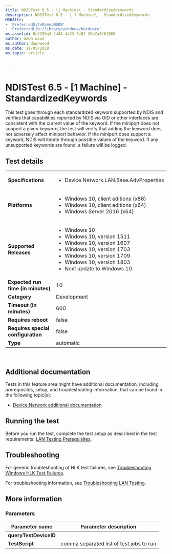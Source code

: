 ```yaml
---
title: NDISTest 6.5 - \1 Machine\ - StandardizedKeywords
description: NDISTest 6.5 - \ 1 Machine\ - StandardizedKeywords
MSHAttr:
- 'PreferredSiteName:MSDN'
- 'PreferredLib:/library/windows/hardware'
ms.assetid: 8c2299a3-2444-4d23-9e82-26b7a8f61869
author: dawn.wood
ms.author: dawnwood
ms.date: 11/05/2018
ms.topic: article


---
```


# NDISTest 6.5 - \[1 Machine\] - StandardizedKeywords


This test goes through each standardized keyword supported by NDIS and verifies that capabilities reported by NDIS via OID or other interfaces are consistent with the current value of the keyword. If the miniport does not support a given keyword, the test will verify that adding the keyword does not adversely affect miniport behavior. If the miniport does support a keyword, NDIS will iterate through possible values of the keyword. If any unsupported keywords are found, a failure will be logged.

## Test details
|||
|---|---|
| **Specifications**  | <ul><li>Device.Network.LAN.Base.AdvProperties</li></ul> |  
| **Platforms**   | <ul><li>Windows 10, client editions (x86)</li><li>Windows 10, client editions (x64)</li><li>Windows Server 2016 (x64)</li></ul> |
| **Supported Releases** | <ul><li>Windows 10</li><li>Windows 10, version 1511</li><li>Windows 10, version 1607</li><li>Windows 10, version 1703</li><li>Windows 10, version 1709</li><li>Windows 10, version 1803</li><li>Next update to Windows 10</li></ul> |
|**Expected run time (in minutes)**| 10 |
|**Category**| Development |
|**Timeout (in minutes)**| 600 |
|**Requires reboot**| false |
|**Requires special configuration**| false |
|**Type**| automatic |

 

## <span id="Additional_documentation"></span><span id="additional_documentation"></span><span id="ADDITIONAL_DOCUMENTATION"></span>Additional documentation


Tests in this feature area might have additional documentation, including prerequisites, setup, and troubleshooting information, that can be found in the following topic(s):

-   [Device.Network additional documentation](device-network-additional-documentation.md)

## <span id="Running_the_test"></span><span id="running_the_test"></span><span id="RUNNING_THE_TEST"></span>Running the test


Before you run the test, complete the test setup as described in the test requirements: [LAN Testing Prerequisites](lan-testing-prerequisites.md).

## <span id="Troubleshooting"></span><span id="troubleshooting"></span><span id="TROUBLESHOOTING"></span>Troubleshooting


For generic troubleshooting of HLK test failures, see [Troubleshooting Windows HLK Test Failures](..\user\troubleshooting-windows-hlk-test-failures.md).

For troubleshooting information, see [Troubleshooting LAN Testing](troubleshooting-lan-testing.md).

## <span id="More_information"></span><span id="more_information"></span><span id="MORE_INFORMATION"></span>More information


### <span id="Parameters"></span><span id="parameters"></span><span id="PARAMETERS"></span>Parameters

| Parameter name        | Parameter description                    |
|-----------------------|------------------------------------------|
| **queryTestDeviceID** |                                          |
| **TestScript**        | comma separated list of test jobs to run |

 

 

 






